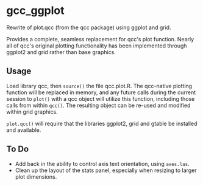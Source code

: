 gcc_ggplot
==========
Rewrite of plot.qcc (from the qcc package) using ggplot and grid.

Provides a complete, seamless replacement for qcc's plot function. Nearly all of qcc's original plotting functionality has been implemented through ggplot2 and grid rather than base graphics.

Usage
---------
Load library qcc, then <code>source()</code> the file qcc.plot.R. The qcc-native plotting function will be replaced in memory, and any future calls during the current session to <code>plot()</code> with a qcc object will utilize this function, including those calls from within <code>qcc()</code>. The resulting object can be re-used and modified within grid graphics.

<code>plot.qcc()</code> will require that the libraries ggplot2, grid and gtable be installed and available.

To Do
--------
* Add back in the ability to control axis text orientation, using <code>axes.las</code>.
* Clean up the layout of the stats panel, especially when resizing to larger plot dimensions.
